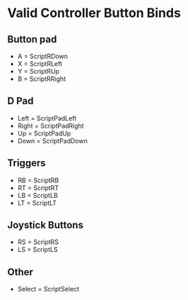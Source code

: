 # Valid Controller Button Binds
## Button pad
- A = ScriptRDown
- X = ScriptRLeft
- Y = ScriptRUp
- B = ScriptRRight
  
## D Pad
- Left = ScriptPadLeft
- Right = ScriptPadRight
- Up = ScriptPadUp
- Down = ScriptPadDown

## Triggers
- RB = ScriptRB
- RT = ScriptRT
- LB = ScriptLB
- LT = ScriptLT

## Joystick Buttons
- RS = ScriptRS
- LS = ScriptLS

## Other
- Select = ScriptSelect
